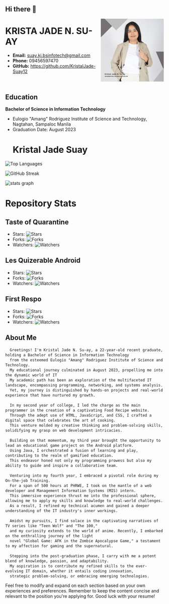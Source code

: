 ## Hi there 👋

 <p align="center"><img src="https://github.com/KristalJade-Suay12/KristalJade-Suay12/blob/main/img/profle.png" alt="Profile Picture" width="200" height="200" align="right"></p>
 
# KRISTA JADE N. SU-AY


- **Email:** suay.kj.bsinfotech@gmail.com
- **Phone:** 09456597470
- **GitHub:** https://github.com/KristalJade-Suay12
<br>

## Education

**Bachelor of Science in Information Technology**
- Eulogio "Amang" Rodriguez Institute of Science and Technology, Nagtahan, Sampaloc Manila
- Graduation Date: August 2023
  # Kristal Jade Suay

<!-- Language Usage Chart -->
![Top Languages](https://github-readme-stats.vercel.app/api/top-langs/?username=KristalJade-Suay12&layout=compact)

<!-- GitHub Contributions Streak -->
![GitHub Streak](https://github-readme-streak-stats.herokuapp.com/?user=KristalJade-Suay12)

<img src="https://github-readme-stats.vercel.app/api?username=KristalJade-Suay12&hide_title=false&hide_rank=false&show_icons=true&include_all_commits=true&count_private=true&disable_animations=false&theme=dracula&locale=en&hide_border=false&order=1" height="150" alt="stats graph"  />

<!-- Status -->
# Repository Stats

## Taste of Quarantine
- Stars: ![Stars](https://img.shields.io/github/stars/KristalJade-Suay12/tasteofquarantine?style=social)
- Forks: ![Forks](https://img.shields.io/github/forks/KristalJade-Suay12/tasteofquarantine?style=social)
- Watchers: ![Watchers](https://img.shields.io/github/watchers/KristalJade-Suay12/tasteofquarantine?style=social)

## Les Quizerable Android
- Stars: ![Stars](https://img.shields.io/github/stars/KristalJade-Suay12/les_quizerable_andriod?style=social)
- Forks: ![Forks](https://img.shields.io/github/forks/KristalJade-Suay12/les_quizerable_andriod?style=social)
- Watchers: ![Watchers](https://img.shields.io/github/watchers/KristalJade-Suay12/les_quizerable_andriod?style=social)

## First Respo
- Stars: ![Stars](https://img.shields.io/github/stars/KristalJade-Suay12/first_respo?style=social)
- Forks: ![Forks](https://img.shields.io/github/forks/KristalJade-Suay12/first_respo?style=social)
- Watchers: ![Watchers](https://img.shields.io/github/watchers/KristalJade-Suay12/first_respo?style=social)



## About Me

      Greetings! I'm Kristal Jade N. Su-ay, a 22-year-old recent graduate, holding a Bachelor of Science in Information Technology 
      from the esteemed Eulogio "Amang" Rodriguez Institute of Science and Technology.
      My educational journey culminated in August 2023, propelling me into the dynamic world of IT
      My academic path has been an exploration of the multifaceted IT landscape, encompassing programming, networking, and systems analysis. 
      Yet, my journey is distinguished by hands-on projects and real-world experience that have nurtured my growth.
      
      In my second year of college, I led the charge as the main programmer in the creation of a captivating Food Recipe website. 
      Through the adept use of HTML, JavaScript, and CSS, I crafted a digital space that celebrates the art of cooking. 
      This venture molded my creative thinking and problem-solving skills, solidifying my grasp on web development intricacies.
      
      Building on that momentum, my third year brought the opportunity to lead an educational game project on the Android platform. 
      Using Java, I orchestrated a fusion of learning and play, contributing to the realm of gamified education. 
      This endeavor honed not only my programming prowess but also my ability to guide and inspire a collaborative team.
      
      Venturing into my fourth year, I embraced a pivotal role during my On-the-job Training. 
      For a span of 500 hours at PHRWE, I took on the mantle of a web developer and Management Information Systems (MIS) intern. 
      This immersive experience thrust me into the professional sphere, allowing me to apply my skills and knowledge to real-world challenges. 
      As a result, I refined my technical acumen and gained a deeper understanding of the IT industry's inner workings.
      
      Amidst my pursuits, I find solace in the captivating narratives of TV series like "Teen Wolf" and "The 100," 
      and my curiosity extends to the world of anime. Recently, I embarked on the enthralling journey of the light 
      novel "Global Game: AFK in the Zombie Apocalypse Game," a testament to my affection for gaming and the supernatural.
      
      Stepping into the post-graduation phase, I carry with me a potent blend of knowledge, passion, and adaptability. 
      My aspiration is to contribute my refined skills to the ever-evolving IT domain, whether it entails coding innovation, 
      strategic problem-solving, or embracing emerging technologies.

<!--
## Experience
**Job Title**
- Company Name, Location
- Employment Date: Start Date - End Date

**Responsibilities:**
- List your responsibilities and achievements in bullet points.

**Job Title**
- Company Name, Location
- Employment Date: Start Date - End Date

**Responsibilities:**
- List your responsibilities and achievements in bullet points.

## Projects
**Project Name**
- Brief description of the project.
- Technologies used: List the technologies or tools used.

**Project Name**
- Brief description of the project.
- Technologies used: List the technologies or tools used.

## Skills
- List your key skills, such as programming languages, frameworks, tools, etc.

## Certifications
**Certification Name**
- Issuing Organization
- Date: Month Year

**Certification Name**
- Issuing Organization
- Date: Month Year

## Volunteer Work
**Role**
- Organization Name, Location
- Date: Start Date - End Date
- Brief description of your volunteer work.

## Awards and Achievements
- List any relevant awards or recognition you've received.

## Interests
- Mention your hobbies or interests outside of work.

## Languages
- List any languages you are proficient in, along with your proficiency level.

---
-->
Feel free to modify and expand on each section based on your own experiences and preferences. Remember to keep the content concise and relevant to the position you're applying for. Good luck with your resume!

<!--
**KristalJade-Suay12/KristalJade-Suay12** is a ✨ _special_ ✨ repository because its `README.md` (this file) appears on your GitHub profile.

Here are some ideas to get you started:

- 🔭 I’m currently working on ...
- 🌱 I’m currently learning ...
- 👯 I’m looking to collaborate on ...
- 🤔 I’m looking for help with ...
- 💬 Ask me about ...
- 📫 How to reach me: ...
- 😄 Pronouns: ...
- ⚡ Fun fact: ...
-->
